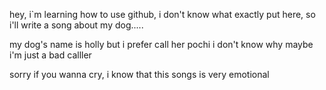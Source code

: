 hey, i`m learning how to use github, i don't know what exactly put here, so i'll write a song about my dog.....

my dog's name is holly
but i prefer call her pochi
i don't know why 
maybe i'm  just a bad calller


sorry if you wanna cry, i know that this songs is very emotional 
